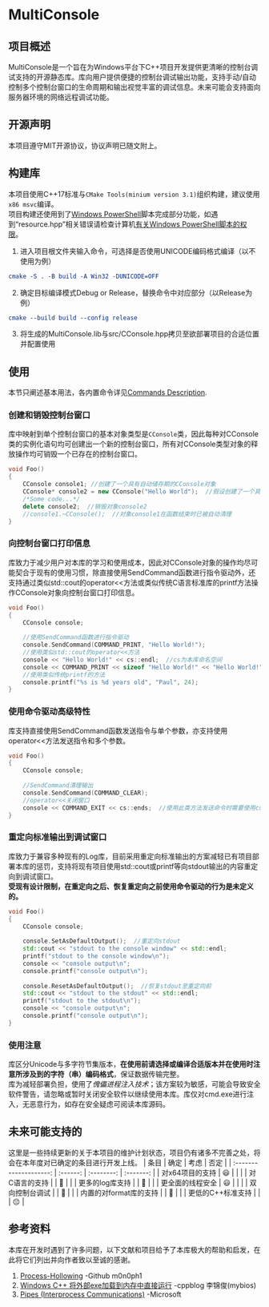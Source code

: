 # MultiConsole

## 项目概述
MultiConsole是一个旨在为Windows平台下C++项目开发提供更清晰的控制台调试支持的开源静态库。库向用户提供便捷的控制台调试输出功能，支持手动/自动控制多个控制台窗口的生命周期和输出视觉丰富的调试信息。未来可能会支持面向服务器环境的网络远程调试功能。

## 开源声明
本项目遵守MIT开源协议，协议声明已随文附上。

## 构建库
本项目使用C++17标准与`CMake Tools(minium version 3.1)`组织构建，建议使用`x86 msvc`编译。  
项目构建还使用到了[Windows PowerShell](https://learn.microsoft.com/en-us/powershell)脚本完成部分功能，如遇到“resource.hpp”相关错误请检查计算机[有关Windows PowerShell脚本的权限](https://learn.microsoft.com/en-us/powershell/module/microsoft.powershell.core/about/about_execution_policies)。
1. 进入项目根文件夹输入命令，可选择是否使用UNICODE编码格式编译（以不使用为例）
```cmake
cmake -S . -B build -A Win32 -DUNICODE=OFF
```
2. 确定目标编译模式Debug or Release，替换命令中对应部分（以Release为例）
```cmake
cmake --build build --config release
```
3. 将生成的MultiConsole.lib与src/CConsole.hpp拷贝至欲部署项目的合适位置并配置使用

## 使用
本节只阐述基本用法，各内置命令详见[Commands Description](Commands%20Description.md).  
### 创建和销毁控制台窗口  
库中映射到单个控制台窗口的基本对象类型是`CConsole`类，因此每种对CConsole类的实例化语句均可创建出一个新的控制台窗口，所有对CConsole类型对象的释放操作均可销毁一个已存在的控制台窗口。
```cpp
void Foo()
{
    CConsole console1; //创建了一个具有自动储存期的CConsole对象
    CConsole* console2 = new CConsole("Hello World");  //假设创建了一个具有动态储存期的CConsole对象
    /*Some code...*/
    delete console2;  //销毁对象console2
    //console1.~CConsole();  //对象console1在函数结束时已被自动清理
}
```
### 向控制台窗口打印信息
库致力于减少用户对本库的学习和使用成本，因此对CConsole对象的操作均尽可能契合于现有的使用习惯，除直接使用SendCommand函数进行指令驱动外，还支持通过类似std::cout的operator<<方法或类似传统C语言标准库的printf方法操作CConsole对象向控制台窗口打印信息。
```cpp
void Foo()
{
    CConsole console;
    
    //使用SendCommand函数进行指令驱动
    console.SendCommand(COMMAND_PRINT, "Hello World!");
    //使用类似std::cout的operator<<方法
    console << "Hello World!" << cs::endl;  //cs为本库命名空间
    console << COMMAND_PRINT << sizeof "Hello World!" << "Hello World!" << cs::ends;  //输出后不换行
    //使用类似传统printf的方法
    console.printf("%s is %d years old", "Paul", 24);
}
```
### 使用命令驱动高级特性
库支持直接使用SendCommand函数发送指令与单个参数，亦支持使用operator<<方法发送指令和多个参数。
```cpp
void Foo()
{
    CConsole console;
    
    //SendCommand清理输出
    console.SendCommand(COMMAND_CLEAR);
    //operator<<关闭窗口
    console << COMMAND_EXIT << cs::ends;  //使用此类方法发送命令时需要使用cs::ends或cs::endl结束指令模式
}
```
### 重定向标准输出到调试窗口
库致力于兼容多种现有的Log库，目前采用重定向标准输出的方案减轻已有项目部署本库的惩罚，支持将现有项目使用std::cout或printf等向stdout输出的内容重定向到调试窗口。  
**受现有设计限制，在重定向之后、恢复重定向之前使用命令驱动的行为是未定义的。**
```cpp
void Foo()
{
    CConsole console;
    
    console.SetAsDefaultOutput();  //重定向stdout
    std::cout << "stdout to the console window" << std::endl;
    printf("stdout to the console window\n");
    console << "console output\n";
    console.printf("console output\n");
    
    console.ResetAsDefaultOutput();  //恢复stdout至重定向前
    std::cout << "stdout to the stdout" << std::endl;
    printf("stdout to the stdout\n");
    console << "console output\n";
    console.printf("console output\n");
}
```
### 使用注意
库区分Unicode与多字符节集版本，**在使用前请选择或编译合适版本并在使用时注意所涉及到的字符（串）编码格式**，保证数据传输完整。  
库为减轻部署负担，使用了*傀儡进程注入技术*；该方案较为敏感，可能会导致安全软件警告，请忽略或暂时关闭安全软件以继续使用本库。库仅对cmd.exe进行注入，无恶意行为，如存在安全疑虑可阅读本库源码。

## 未来可能支持的
这里是一些持续更新的关于本项目的维护计划状态，项目仍有诸多不完善之处，将会在本年度对已确定的条目进行开发上线。
|          条目          |   确定   |    考虑    |   否定    |
| :--------------------: | :------: | :--------: | :-------: |
|    对x64项目的支持     | :smiley: |            |           |
|     对C语言的支持      |          | :thinking: |           |
|    更多的log库支持     |          | :thinking: |           |
|    更全面的线程安全    | :smiley: |            |           |
|     双向控制台调试     |          | :thinking: |           |
| 内置的对format库的支持 |          | :thinking: |           |
|   更低的C++标准支持    |          |            | :pensive: |


## 参考资料
本库在开发时遇到了许多问题，以下文献和项目给予了本库极大的帮助和启发，在此将它们列出并向作者致以至诚的感谢。

1. [Process-Hollowing](https://github.com/m0n0ph1/Process-Hollowing) -Github m0n0ph1
2. [Windows C++ 将外部exe加载到内存中直接运行](https://www.cppblog.com/mybios/archive/2006/11/20/15452.html) -cppblog 李锦俊(mybios)
3. [Pipes (Interprocess Communications)](https://learn.microsoft.com/en-us/windows/win32/ipc/pipes) -Microsoft